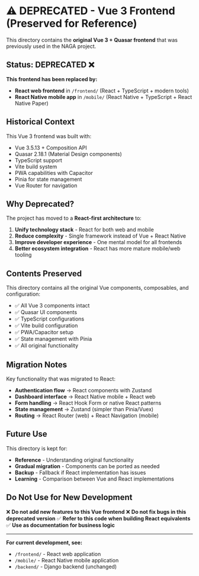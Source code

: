 # ⚠️ DEPRECATED - Vue 3 Frontend (Preserved for Reference)

This directory contains the **original Vue 3 + Quasar frontend** that was previously used in the NAGA project.

## Status: DEPRECATED ❌

**This frontend has been replaced by:**
- **React web frontend** in `/frontend/` (React + TypeScript + modern tools)
- **React Native mobile app** in `/mobile/` (React Native + TypeScript + React Native Paper)

## Historical Context

This Vue 3 frontend was built with:
- Vue 3.5.13 + Composition API
- Quasar 2.18.1 (Material Design components)
- TypeScript support
- Vite build system
- PWA capabilities with Capacitor
- Pinia for state management
- Vue Router for navigation

## Why Deprecated?

The project has moved to a **React-first architecture** to:
1. **Unify technology stack** - React for both web and mobile
2. **Reduce complexity** - Single framework instead of Vue + React Native
3. **Improve developer experience** - One mental model for all frontends
4. **Better ecosystem integration** - React has more mature mobile/web tooling

## Contents Preserved

This directory contains all the original Vue components, composables, and configuration:
- ✅ All Vue 3 components intact
- ✅ Quasar UI components
- ✅ TypeScript configurations
- ✅ Vite build configuration
- ✅ PWA/Capacitor setup
- ✅ State management with Pinia
- ✅ All original functionality

## Migration Notes

Key functionality that was migrated to React:
- **Authentication flow** → React components with Zustand
- **Dashboard interface** → React Native mobile + React web
- **Form handling** → React Hook Form or native React patterns
- **State management** → Zustand (simpler than Pinia/Vuex)
- **Routing** → React Router (web) + React Navigation (mobile)

## Future Use

This directory is kept for:
- **Reference** - Understanding original functionality
- **Gradual migration** - Components can be ported as needed
- **Backup** - Fallback if React implementation has issues
- **Learning** - Comparison between Vue and React implementations

## Do Not Use for New Development

❌ **Do not add new features to this Vue frontend**
❌ **Do not fix bugs in this deprecated version**
✅ **Refer to this code when building React equivalents**
✅ **Use as documentation for business logic**

---

**For current development, see:**
- `/frontend/` - React web application
- `/mobile/` - React Native mobile application
- `/backend/` - Django backend (unchanged)